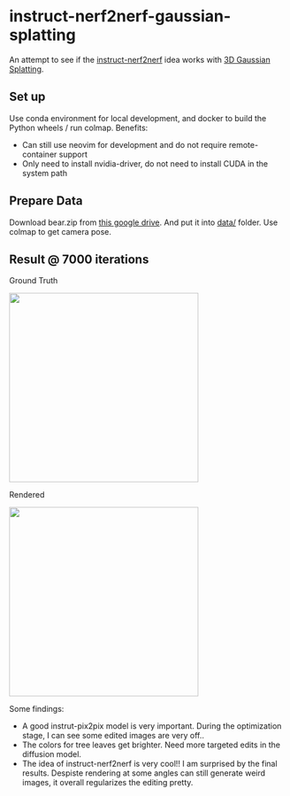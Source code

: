 # instruct-nerf2nerf-gaussian-splatting

An attempt to see if the [instruct-nerf2nerf](https://github.com/ayaanzhaque/instruct-nerf2nerf) idea works with [3D Gaussian Splatting](https://github.com/graphdeco-inria/gaussian-splatting).

## Set up

Use conda environment for local development, and docker to build the Python wheels / run colmap. Benefits:

- Can still use neovim for development and do not require remote-container support
- Only need to install nvidia-driver, do not need to install CUDA in the system path

## Prepare Data

Download bear.zip from [this google drive](https://drive.google.com/drive/folders/1v4MLNoSwxvSlWb26xvjxeoHpgjhi_s-s). And put it into [data/](./data) folder. Use colmap to get camera pose.

## Result @ 7000 iterations

Ground Truth

<img src="gifs/gt.gif" height="342"/> 


Rendered

<img src="gifs/rendered.gif" height="342"/>


Some findings:

- A good instrut-pix2pix model is very important. During the optimization stage, I can see some edited images are very off..
- The colors for tree leaves get brighter. Need more targeted edits in the diffusion model.
- The idea of instruct-nerf2nerf is very cool!! I am surprised by the final results. Despiste rendering at some angles can still generate weird images, it overall regularizes the editing pretty.

